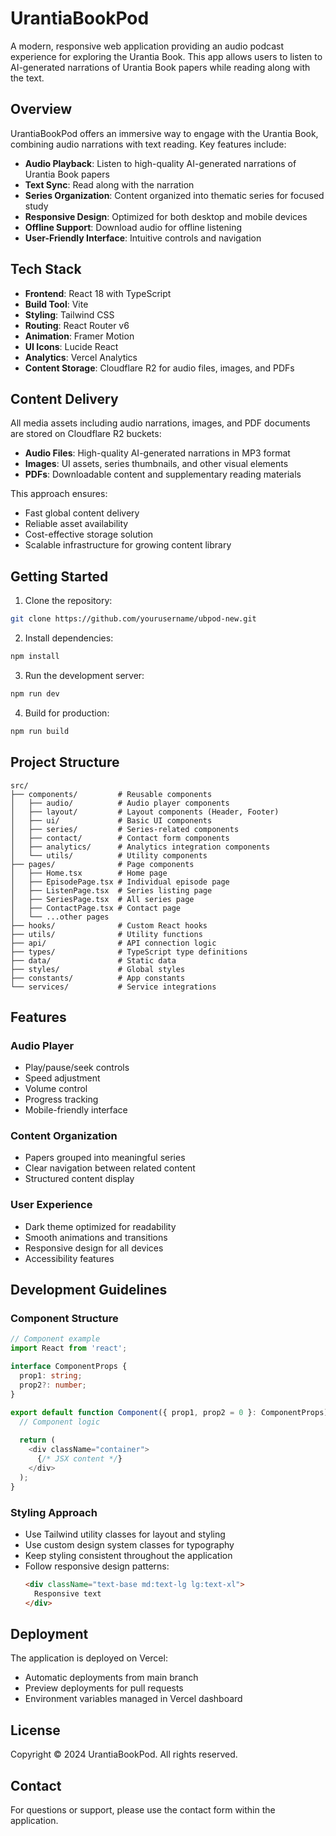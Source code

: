 # UrantiaBookPod

A modern, responsive web application providing an audio podcast experience for exploring the Urantia Book. This app allows users to listen to AI-generated narrations of Urantia Book papers while reading along with the text.

## Overview

UrantiaBookPod offers an immersive way to engage with the Urantia Book, combining audio narrations with text reading. Key features include:

- **Audio Playback**: Listen to high-quality AI-generated narrations of Urantia Book papers
- **Text Sync**: Read along with the narration
- **Series Organization**: Content organized into thematic series for focused study
- **Responsive Design**: Optimized for both desktop and mobile devices
- **Offline Support**: Download audio for offline listening
- **User-Friendly Interface**: Intuitive controls and navigation

## Tech Stack

- **Frontend**: React 18 with TypeScript
- **Build Tool**: Vite
- **Styling**: Tailwind CSS
- **Routing**: React Router v6
- **Animation**: Framer Motion
- **UI Icons**: Lucide React
- **Analytics**: Vercel Analytics
- **Content Storage**: Cloudflare R2 for audio files, images, and PDFs

## Content Delivery

All media assets including audio narrations, images, and PDF documents are stored on Cloudflare R2 buckets:
- **Audio Files**: High-quality AI-generated narrations in MP3 format
- **Images**: UI assets, series thumbnails, and other visual elements
- **PDFs**: Downloadable content and supplementary reading materials

This approach ensures:
- Fast global content delivery
- Reliable asset availability
- Cost-effective storage solution
- Scalable infrastructure for growing content library

## Getting Started

1. Clone the repository:
```bash
git clone https://github.com/yourusername/ubpod-new.git
```

2. Install dependencies:
```bash
npm install
```

3. Run the development server:
```bash
npm run dev
```

4. Build for production:
```bash
npm run build
```

## Project Structure

```
src/
├── components/         # Reusable components
│   ├── audio/          # Audio player components
│   ├── layout/         # Layout components (Header, Footer)
│   ├── ui/             # Basic UI components
│   ├── series/         # Series-related components
│   ├── contact/        # Contact form components
│   ├── analytics/      # Analytics integration components
│   └── utils/          # Utility components
├── pages/              # Page components
│   ├── Home.tsx        # Home page
│   ├── EpisodePage.tsx # Individual episode page
│   ├── ListenPage.tsx  # Series listing page
│   ├── SeriesPage.tsx  # All series page
│   ├── ContactPage.tsx # Contact page
│   └── ...other pages
├── hooks/              # Custom React hooks
├── utils/              # Utility functions
├── api/                # API connection logic
├── types/              # TypeScript type definitions
├── data/               # Static data
├── styles/             # Global styles
├── constants/          # App constants
└── services/           # Service integrations
```

## Features

### Audio Player
- Play/pause/seek controls
- Speed adjustment
- Volume control
- Progress tracking
- Mobile-friendly interface

### Content Organization
- Papers grouped into meaningful series
- Clear navigation between related content
- Structured content display

### User Experience
- Dark theme optimized for readability
- Smooth animations and transitions
- Responsive design for all devices
- Accessibility features

## Development Guidelines

### Component Structure
```typescript
// Component example
import React from 'react';

interface ComponentProps {
  prop1: string;
  prop2?: number;
}

export default function Component({ prop1, prop2 = 0 }: ComponentProps) {
  // Component logic
  
  return (
    <div className="container">
      {/* JSX content */}
    </div>
  );
}
```

### Styling Approach
- Use Tailwind utility classes for layout and styling
- Use custom design system classes for typography
- Keep styling consistent throughout the application
- Follow responsive design patterns:
  ```html
  <div className="text-base md:text-lg lg:text-xl">
    Responsive text
  </div>
  ```

## Deployment

The application is deployed on Vercel:
- Automatic deployments from main branch
- Preview deployments for pull requests
- Environment variables managed in Vercel dashboard

## License

Copyright © 2024 UrantiaBookPod. All rights reserved.

## Contact

For questions or support, please use the contact form within the application.